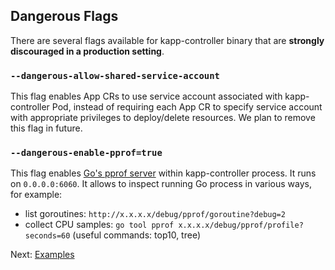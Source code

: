 ## Dangerous Flags

There are several flags available for kapp-controller binary that are **strongly discouraged in a production setting**.

### `--dangerous-allow-shared-service-account`

This flag enables App CRs to use service account associated with kapp-controller Pod, instead of requiring each App CR to specify service account with appropriate privileges to deploy/delete resources. We plan to remove this flag in future.

### `--dangerous-enable-pprof=true`

This flag enables [Go's pprof server](https://golang.org/pkg/net/http/pprof/) within kapp-controller process. It runs on `0.0.0.0:6060`. It allows to inspect running Go process in various ways, for example:

- list goroutines: `http://x.x.x.x/debug/pprof/goroutine?debug=2`
- collect CPU samples: `go tool pprof x.x.x.x/debug/pprof/profile?seconds=60` (useful commands: top10, tree)

Next: [Examples](https://github.com/k14s/kapp-controller/tree/develop/examples)
